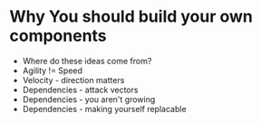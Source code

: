 # Why You should build your own components

- Where do these ideas come from?
- Agility != Speed
- Velocity - direction matters
- Dependencies - attack vectors
- Dependencies - you aren't growing
- Dependencies - making yourself replacable 
